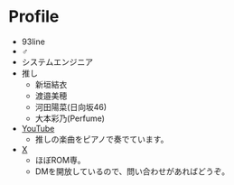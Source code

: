 # Profile

* 93line
* ♂️
* システムエンジニア
* 推し
  * 新垣結衣
  * 渡邉美穂
  * 河田陽菜(日向坂46)
  * 大本彩乃(Perfume)
* [YouTube](https://www.youtube.com/@CircleTenThanks)
  * 推しの楽曲をピアノで奏でています。
* [X](https://x.com/CircleTenThanks)
  * ほぼROM専。
  * DMを開放しているので、問い合わせがあればどうぞ。